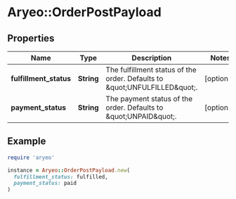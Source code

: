 # Aryeo::OrderPostPayload

## Properties

| Name | Type | Description | Notes |
| ---- | ---- | ----------- | ----- |
| **fulfillment_status** | **String** | The fulfillment status of the order. Defaults to \&quot;UNFULFILLED\&quot;. | [optional] |
| **payment_status** | **String** | The payment status of the order. Defaults to \&quot;UNPAID\&quot;.  | [optional] |

## Example

```ruby
require 'aryeo'

instance = Aryeo::OrderPostPayload.new(
  fulfillment_status: fulfilled,
  payment_status: paid
)
```

